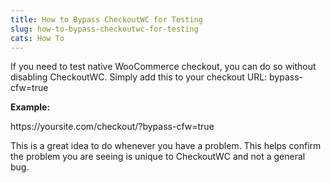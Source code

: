```yaml
---
title: How to Bypass CheckoutWC for Testing
slug: how-to-bypass-checkoutwc-for-testing
cats: How To
---
```


<p>If you need to test native WooCommerce checkout, you can do so without disabling CheckoutWC. Simply add this to your checkout URL: bypass-cfw=true</p>
<p><strong>Example:</strong></p>
<p>https://yoursite.com/checkout/?bypass-cfw=true</p>
<p>This is a great idea to do whenever you have a problem. This helps confirm the problem you are seeing is unique to CheckoutWC and not a general bug.</p>
